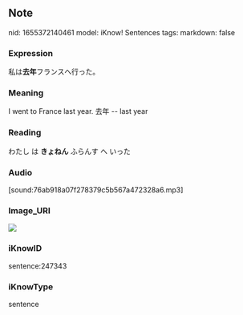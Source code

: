 ## Note
nid: 1655372140461
model: iKnow! Sentences
tags: 
markdown: false

### Expression
私は<b>去年</b>フランスへ行った。

### Meaning
I went to France last year.
去年 -- last year

### Reading
わたし は <b>きょねん</b> ふらんす へ いった

### Audio
[sound:76ab918a07f278379c5b567a472328a6.mp3]

### Image_URI
<img src="59e37760b3b4bec974dd738a1719bb3c.jpg">

### iKnowID
sentence:247343

### iKnowType
sentence

